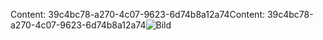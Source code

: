 <span data-ttu-id="48b20-101">Content: 39c4bc78-a270-4c07-9623-6d74b8a12a74</span><span class="sxs-lookup"><span data-stu-id="48b20-101">Content: 39c4bc78-a270-4c07-9623-6d74b8a12a74</span></span>![Bild](3a8489a7-ebef-4fec-a1a3-08b16ac225ce.png)
